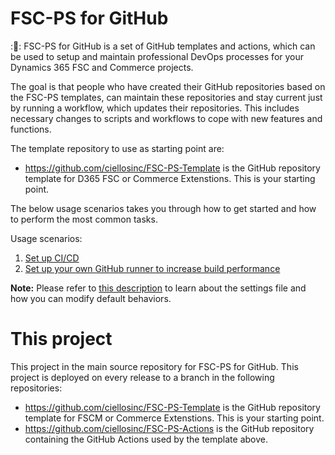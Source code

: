 # FSC-PS for GitHub
::rocket:: FSC-PS for GitHub is a set of GitHub templates and actions, which can be used to setup and maintain professional DevOps processes for your Dynamics 365 FSC and Commerce projects.

The goal is that people who have created their GitHub repositories based on the FSC-PS templates, can maintain these repositories and stay current just by running a workflow, which updates their repositories. This includes necessary changes to scripts and workflows to cope with new features and functions.

The template repository to use as starting point are:
- https://github.com/ciellosinc/FSC-PS-Template is the GitHub repository template for D365 FSC or Commerce Extenstions. This is your starting point.

The below usage scenarios takes you through how to get started and how to perform the most common tasks.

Usage scenarios:
1. [Set up CI/CD](Scenarios/SetupCiCdForExistingPTE.md)
2. [Set up your own GitHub runner to increase build performance](Scenarios/SelfHostedGitHubRunner.md)


**Note:** Please refer to [this description](Scenarios/settings.md) to learn about the settings file and how you can modify default behaviors.
# This project
This project in the main source repository for FSC-PS for GitHub. This project is deployed on every release to a branch in the following repositories:

- https://github.com/ciellosinc/FSC-PS-Template is the GitHub repository template for FSCM or Commerce Extenstions. This is your starting point.
- https://github.com/ciellosinc/FSC-PS-Actions is the GitHub repository containing the GitHub Actions used by the template above.
